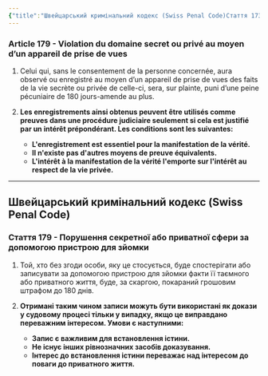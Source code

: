 ```yaml
---
{"title":"Швейцарський кримінальний кодекс (Swiss Penal Code)Стаття 173–179","dg-publish":true,"dg-metatags":null,"dg-home":null,"permalink":"/ukrayinska/shvejczarskij-kriminalnij-kodeks-swiss-penal-code-stattya-179/","dgPassFrontmatter":true,"noteIcon":""}
---
```



### Article 179 - Violation du domaine secret ou privé au moyen d’un appareil de prise de vues

1. Celui qui, sans le consentement de la personne concernée, aura observé ou enregistré au moyen d’un appareil de prise de vues des faits de la vie secrète ou privée de celle-ci, sera, sur plainte, puni d’une peine pécuniaire de 180 jours-amende au plus.
2. **Les enregistrements ainsi obtenus peuvent être utilisés comme preuves dans une procédure judiciaire seulement si cela est justifié par un intérêt prépondérant. Les conditions sont les suivantes:**

   - **L'enregistrement est essentiel pour la manifestation de la vérité.**
   - **Il n'existe pas d'autres moyens de preuve équivalents.**
   - **L'intérêt à la manifestation de la vérité l'emporte sur l'intérêt au respect de la vie privée.**

---

## Швейцарський кримінальний кодекс (Swiss Penal Code)


### Стаття 179 - Порушення секретної або приватної сфери за допомогою пристрою для зйомки

1. Той, хто без згоди особи, яку це стосується, буде спостерігати або записувати за допомогою пристрою для зйомки факти її таємного або приватного життя, буде, за скаргою, покараний грошовим штрафом до 180 днів.
2. **Отримані таким чином записи можуть бути використані як докази у судовому процесі тільки у випадку, якщо це виправдано переважним інтересом. Умови є наступними:**

   - **Запис є важливим для встановлення істини.**
   - **Не існує інших рівнозначних засобів доказування.**
   - **Інтерес до встановлення істини переважає над інтересом до поваги до приватного життя.**